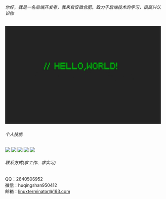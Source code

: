 ###### 你好，我是一名后端开发者，我来自安徽合肥，致力于后端技术的学习，很高兴认识你
![helloworld](https://github.com/linuxterminator/linuxterminator/blob/main/wallhaven-vm95x3.jpeg)

###### 个人技能  
![](https://img.shields.io/badge/-spring--boot-%236eb23f?logo=spring-boot&) ![](https://img.shields.io/badge/-mysql-%233d6e93?logo=mysql) ![](https://img.shields.io/badge/-redis-%23a32422?logo=redis) ![](https://img.shields.io/badge/-docker-%23003f8c?logo=docker) ![](https://img.shields.io/badge/-java-orange?logo=java)

###### 联系方式(求工作、求实习)
QQ：2640506952  
微信：huqingshan950412  
邮箱：linuxterminator@163.com
